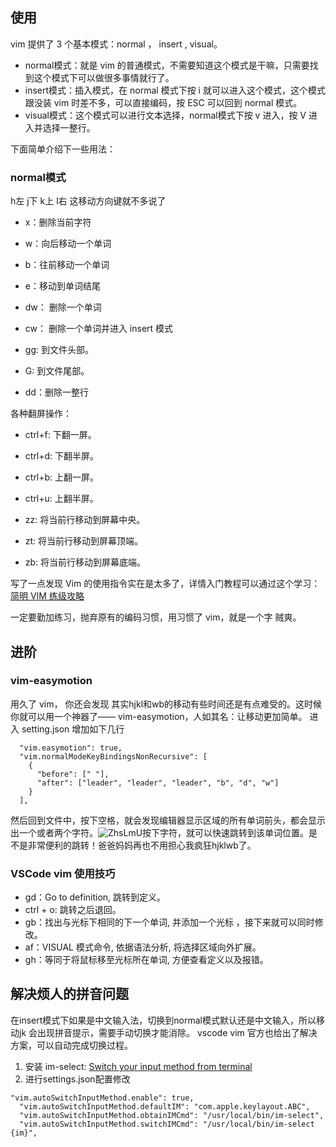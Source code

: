 ## 使用

vim 提供了 3 个基本模式：normal ， insert , visual。

- normal模式：就是 vim 的普通模式，不需要知道这个模式是干嘛，只需要找到这个模式下可以做很多事情就行了。
- insert模式：插入模式，在 normal 模式下按 i 就可以进入这个模式，这个模式跟没装 vim 时差不多，可以直接编码，按 ESC 可以回到 normal 模式。
- visual模式：这个模式可以进行文本选择，normal模式下按 v 进入，按 V 进入并选择一整行。

下面简单介绍下一些用法：

### normal模式

h左 j下 k上 l右 这移动方向键就不多说了

- x：删除当前字符
    
- w：向后移动一个单词
    
- b：往前移动一个单词
    
- e：移动到单词结尾
    
- dw： 删除一个单词
    
- cw： 删除一个单词并进入 insert 模式
    
- gg: 到文件头部。
    
- G: 到文件尾部。
    
- dd：删除一整行
    

各种翻屏操作：

- ctrl+f: 下翻一屏。
    
- ctrl+d: 下翻半屏。
    
- ctrl+b: 上翻一屏。
    
- ctrl+u: 上翻半屏。
    
- zz: 将当前行移动到屏幕中央。
    
- zt: 将当前行移动到屏幕顶端。
    
- zb: 将当前行移动到屏幕底端。
    

写了一点发现 Vim 的使用指令实在是太多了，详情入门教程可以通过这个学习：[简明 VIM 练级攻略](https://coolshell.cn/articles/5426.html)

一定要勤加练习，抛弃原有的编码习惯，用习惯了 vim，就是一个字 贼爽。

## 进阶

### vim-easymotion

用久了 vim， 你还会发现 其实hjkl和wb的移动有些时间还是有点难受的。这时候你就可以用一个神器了—— vim-easymotion，人如其名：让移动更加简单。 进入 setting.json 增加如下几行

```
  "vim.easymotion": true,
  "vim.normalModeKeyBindingsNonRecursive": [
    {
      "before": [" "],
      "after": ["leader", "leader", "leader", "b", "d", "w"]
    }
  ],
```

然后回到文件中，按下空格，就会发现编辑器显示区域的所有单词前头，都会显示出一个或者两个字符。![ZhsLmU](https://md-1252929012.cos.ap-guangzhou.myqcloud.com/uPic/ZhsLmU.png)按下字符，就可以快速跳转到该单词位置。是不是非常便利的跳转！爸爸妈妈再也不用担心我疯狂hjklwb了。

### VSCode vim 使用技巧

- gd：Go to definition, 跳转到定义。
- ctrl + o: 跳转之后退回。
- gb：找出与光标下相同的下一个单词, 并添加一个光标 ，接下来就可以同时修改。
- af：VISUAL 模式命令, 依据语法分析, 将选择区域向外扩展。
- gh：等同于将鼠标移至光标所在单词, 方便查看定义以及报错。

## 解决烦人的拼音问题

在insert模式下如果是中文输入法，切换到normal模式默认还是中文输入，所以移动jk 会出现拼音提示，需要手动切换才能消除。 vscode vim 官方也给出了解决方案，可以自动完成切换过程。

1. 安装 im-select: [Switch your input method from terminal](https://github.com/daipeihust/im-select)
2. 进行settings.json配置修改

```
"vim.autoSwitchInputMethod.enable": true,
  "vim.autoSwitchInputMethod.defaultIM": "com.apple.keylayout.ABC",
  "vim.autoSwitchInputMethod.obtainIMCmd": "/usr/local/bin/im-select",
  "vim.autoSwitchInputMethod.switchIMCmd": "/usr/local/bin/im-select {im}",
```